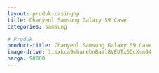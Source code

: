 ```yaml
---
layout: produk-casinghp
title: Chanyeol Samsung Galaxy S9 Case
categories: samsung

# Produk
product-title: Chanyeol Samsung Galaxy S9 Case
image-drive: 1isxkca9mharebnBaal8VEUTx6DcXsm94
harga: 90000
---
```

